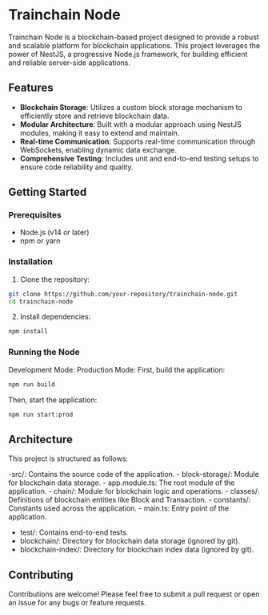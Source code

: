 # Trainchain Node

Trainchain Node is a blockchain-based project designed to provide a robust and scalable platform for blockchain applications. This project leverages the power of NestJS, a progressive Node.js framework, for building efficient and reliable server-side applications.

## Features

- **Blockchain Storage**: Utilizes a custom block storage mechanism to efficiently store and retrieve blockchain data.
- **Modular Architecture**: Built with a modular approach using NestJS modules, making it easy to extend and maintain.
- **Real-time Communication**: Supports real-time communication through WebSockets, enabling dynamic data exchange.
- **Comprehensive Testing**: Includes unit and end-to-end testing setups to ensure code reliability and quality.

## Getting Started

### Prerequisites

- Node.js (v14 or later)
- npm or yarn

### Installation

1. Clone the repository:

```sh
git clone https://github.com/your-repository/trainchain-node.git
cd trainchain-node
```

2. Install dependencies:

```sh
npm install
```

### Running the Node

Development Mode:
Production Mode:
First, build the application:

```sh
npm run build
```

Then, start the application:

```sh
npm run start:prod
```

## Architecture

This project is structured as follows:

-src/: Contains the source code of the application. - block-storage/: Module for blockchain data storage. - app.module.ts: The root module of the application. - chain/: Module for blockchain logic and operations. - classes/: Definitions of blockchain entities like Block and Transaction. - constants/: Constants used across the application. - main.ts: Entry point of the application.

- test/: Contains end-to-end tests.
- blockchain/: Directory for blockchain data storage (ignored by git).
- blockchain-index/: Directory for blockchain index data (ignored by git).

## Contributing

Contributions are welcome! Please feel free to submit a pull request or open an issue for any bugs or feature requests.
